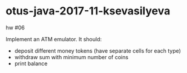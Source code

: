 # otus-java-2017-11-ksevasilyeva

hw #06

Implement an ATM emulator.
It should:
- deposit different money tokens (have separate cells for each type)
- withdraw sum with minimum number of coins
- print balance
